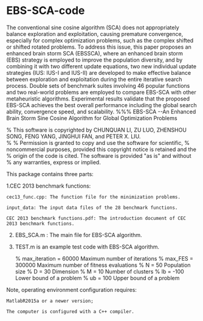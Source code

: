 # EBS-SCA-code

The conventional sine cosine algorithm (SCA) does not appropriately balance exploration and exploitation, causing premature convergence, especially for complex optimization problems, such as the complex shifted or shifted rotated problems. To address this issue, this paper proposes an enhanced brain storm SCA (EBSSCA), where an enhanced brain storm (EBS) strategy is employed to improve the population diversity, and by combining it with two different update equations, two new individual update strategies (IUS: IUS-I and IUS-II) are developed to make effective balance between exploration and exploitation during the entire iterative search process. Double sets of benchmark suites involving 46 popular functions and two real-world problems are employed to compare EBS-SCA with other metaheuristic algorithms. Experimental results validate that the proposed EBS-SCA achieves the best overall performance including the global search ability, convergence speed, and scalability.
%%% EBS-SCA --An Enhanced Brain Storm Sine Cosine Algorithm for Global Optimization Problems

% This software is copyrighted by CHUNQUAN LI, ZU LUO, ZHENSHOU SONG, FENG YANG, JINGHUI FAN, and PETER X. LIU.  
%
% Permission is granted to copy and use the software for scientific, 
% noncommercial purposes, provided this copyright notice is retained and the 
% origin of the code is cited. The software is provided "as is" and without 
% any warranties, express or implied.

This package contains three parts:

1.CEC 2013 benchmark functions: 

	cec13_func.cpp: The function file for the minimization problems.

	input_data: The input data files of the 28 benchmark functions.

	CEC 2013 benchmark functions.pdf: The introduction document of CEC 2013 benchmark functions.

2. EBS_SCA.m : The main file for EBS-SCA algorithm.



3. TEST.m is an example test code with EBS-SCA algorithm.


	% max_iteration = 60000              Maximum number of iterations
	% max_FES = 300000                   Maximum number of fitness evaluations
	% N = 50                             Population size
	% D = 30                             Dimension
	% M = 10                             Number of clusters
	% lb = -100                          Lower bound of a problem
	% ub = 100                           Upper bound of a problem

Note, operating environment configuration requires:

	MatlabR2015a or a newer version;
	
	The computer is configured with a C++ compiler.

